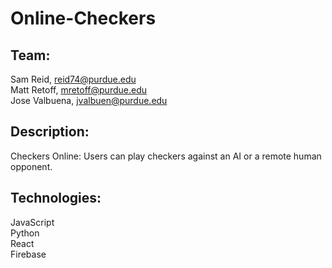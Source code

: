 ﻿# Online-Checkers
     
## Team:
  Sam Reid, reid74@purdue.edu     
  Matt Retoff, mretoff@purdue.edu     
  Jose Valbuena, jvalbuen@purdue.edu
      
## Description:
  Checkers Online: Users can play checkers against an AI or a remote human opponent.     
     
## Technologies:
  JavaScript     
  Python     
  React     
  Firebase     

   

